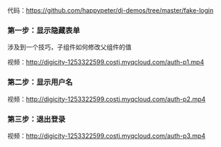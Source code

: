 代码：https://github.com/happypeter/dj-demos/tree/master/fake-login

### 第一步：显示隐藏表单

涉及到一个技巧，子组件如何修改父组件的值

视频：http://digicity-1253322599.costj.myqcloud.com/auth-p1.mp4

### 第二步：显示用户名

视频：http://digicity-1253322599.costj.myqcloud.com/auth-p2.mp4

### 第三步：退出登录

视频：http://digicity-1253322599.costj.myqcloud.com/auth-p3.mp4
